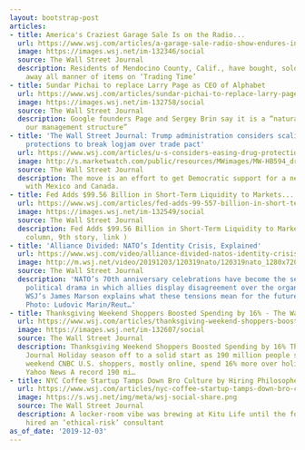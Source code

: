 ```yaml
---
layout: bootstrap-post
articles:
- title: America's Craziest Garage Sale Is on the Radio...
  url: https://www.wsj.com/articles/a-garage-sale-radio-show-endures-in-the-age-of-amazon-with-piglets-castanets-old-rvs-11575388149
  image: https://images.wsj.net/im-132346/social
  source: The Wall Street Journal
  description: Residents of Mendocino County, Calif., have bought, sold and given
    away all manner of items on ‘Trading Time’
- title: Sundar Pichai to replace Larry Page as CEO of Alphabet
  url: https://www.wsj.com/articles/sundar-pichai-to-replace-larry-page-as-ceo-of-alphabet-11575409229
  image: https://images.wsj.net/im-132758/social
  source: The Wall Street Journal
  description: Google founders Page and Sergey Brin say it is a “natural time to simplify
    our management structure”
- title: 'The Wall Street Journal: Trump administration considers scaling back drug
    protections to break logjam over trade pact'
  url: https://www.wsj.com/articles/u-s-considers-easing-drug-protections-to-break-logjam-over-trade-pact-11575320033
  image: http://s.marketwatch.com/public/resources/MWimages/MW-HB594_drugs_ZG_20190108162019.jpg
  source: The Wall Street Journal
  description: The move is an effort to get Democratic support for a new trade pact
    with Mexico and Canada.
- title: Fed Adds $99.56 Billion in Short-Term Liquidity to Markets...
  url: https://www.wsj.com/articles/fed-adds-99-557-billion-in-short-term-liquidity-to-markets-11575387820
  image: https://images.wsj.net/im-132549/social
  source: The Wall Street Journal
  description: Fed Adds $99.56 Billion in Short-Term Liquidity to Markets... (First
    column, 9th story, link )
- title: 'Alliance Divided: NATO’s Identity Crisis, Explained'
  url: https://www.wsj.com/video/alliance-divided-natos-identity-crisis-explained/499F4C0A-D60F-4E2A-B81A-5E8D2CEFAFE5.html
  image: http://m.wsj.net/video/20191203/120319nato/120319nato_1280x720.jpg
  source: The Wall Street Journal
  description: 'NATO’s 70th anniversary celebrations have become the setting of a
    political drama in which allies display disagreement over the organization’s role.
    WSJ’s James Marson explains what these tensions mean for the future of the alliance.
    Photo: Ludovic Marin/Reut…'
- title: Thanksgiving Weekend Shoppers Boosted Spending by 16% - The Wall Street Journal
  url: https://www.wsj.com/articles/thanksgiving-weekend-shoppers-boosted-spending-by-16-11575395503
  image: https://images.wsj.net/im-132607/social
  source: The Wall Street Journal
  description: Thanksgiving Weekend Shoppers Boosted Spending by 16% The Wall Street
    Journal Holiday season off to a solid start as 190 million people shop Thanksgiving
    weekend CNBC U.S. shoppers, mostly online, spend 16% more over holiday weekend
    Yahoo News A record 190 mi…
- title: NYC Coffee Startup Tamps Down Bro Culture by Hiring Philosopher...
  url: https://www.wsj.com/articles/nyc-coffee-startup-tamps-down-bro-culture-by-hiring-philosopher-11575385200
  image: https://s.wsj.net/img/meta/wsj-social-share.png
  source: The Wall Street Journal
  description: A locker-room vibe was brewing at Kitu Life until the founding brothers
    hired an ‘ethical-risk’ consultant
as_of_date: '2019-12-03'
---
```


